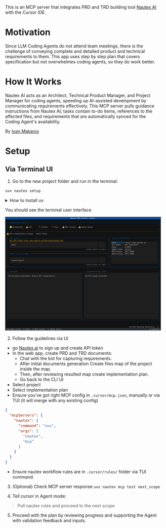 
This is an MCP server that integrates PRD and TRD building tool [Nautex AI](https://nautex.ai) with the Cursor IDE. 

# Motivation

Since LLM Coding Agents do not attend team meetings, there is the challenge of conveying complete and detailed product and technical requirements to them. This app uses step by step plan that covers specification but not overwhelmes coding agents, so they do work better.

# How It Works 


Nautex AI acts as an Architect, Technical Product Manager, and Project Manager for coding agents, 
speeding up AI-assisted development by communicating requirements effectively. 
This MCP server pulls guidance instructions from Nautex AI; tasks contain to-do items, 
references to the affected files, and requirements that are automatically synced for the Coding Agent's availability.


By [Ivan Makarov](https://x.com/ivan_mkrv)

# Setup

## Via Terminal UI

1. Go to the new project folder and run in the terminal:
```bash
uvx nautex setup
```

<details>
<summary>How to Install uv</summary>

On macOS and linux:
```bash
curl -LsSf https://astral.sh/uv/install.sh | sh
```

On Windows
```bash
powershell -ExecutionPolicy ByPass -c "irm https://astral.sh/uv/install.ps1 | iex"
```

Check the latest instruction from [UV repo](https://github.com/astral-sh/uv) for details and updates
</details>

You should see the terminal user interface

![Setup Screenshot](doc/setup_screen.png)

2. Follow the guidelines via UI 
 - go [Nautex.ai](https://app.nautex.ai/settings/nautex-api) to sign up and create API token
 - In the web app, create PRD and TRD documents:
   - Chat with the bot for capturing requirements. 
   - After initial documents generation Create files map of the project inside the map.
   - Then, after reviewing resulted map create implementation plan.
   - Go back to the CLI UI
- Select project
- Select implementation plan
- Ensure you've got right MCP config in `.cursor/mcp.json`, manually or via TUI (it will merge with any existing config)

```json
{
  "mcpServers": {
    "nautex": {
      "command": "uvx",
      "args": [
        "nautex",
        "mcp"
      ]
    }
  }
}
```
- Ensure nautex workflow rules are in `.cursor/rules/` folder via TUI command.

3. (Optional) Check MCP server response ```uvx nautex mcp test next_scope```

4. Tell cursor in Agent mode: 
 > Pull nautex rules and proceed to the next scope

5. Proceed with the plan by reviewing progress and supporting the Agent with validation feedback and inputs.

